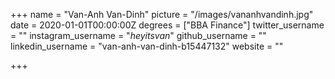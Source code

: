 +++
name = "Van-Anh Van-Dinh"
picture = "/images/vananhvandinh.jpg"
date = 2020-01-01T00:00:00Z
degrees = ["BBA Finance"]
twitter_username = ""
instagram_username = "_heyitsvan_"
github_username = ""
linkedin_username = "van-anh-van-dinh-b15447132"
website = ""

+++

